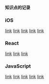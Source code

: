 #### 知识点的记录

### iOS
[link]()
[link]()
[link]()
[link]()
[link]()
### React
[link]()
[link]()
[link]()

### JavaScript
[link]()
[link]()
[link]()
[link]()
[link]()
